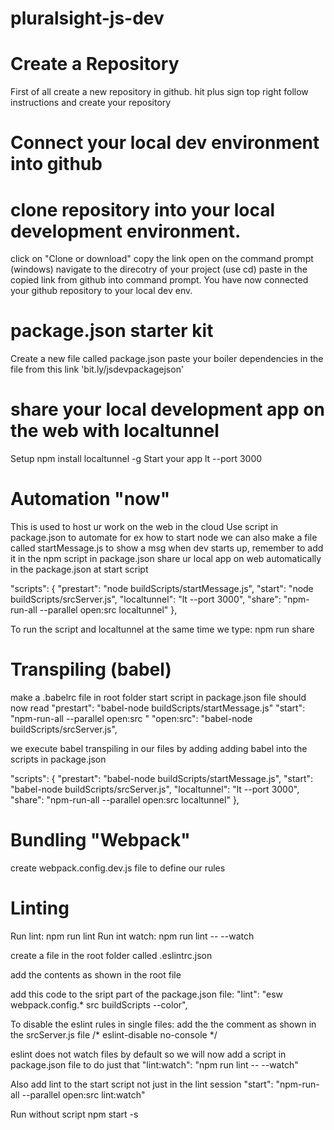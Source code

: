 # pluralsight-js-dev

# Create a Repository
First of all create a new repository in github. hit plus sign top right
follow instructions and create your repository

# Connect your local dev environment into github
# clone repository into your local development environment.
click on "Clone or download"
copy the link
open on the command prompt (windows)
navigate to the direcotry of your project (use cd)
paste in the copied link from github into command prompt.
You have now connected your github repository to your local dev env.

# package.json starter kit
Create a new file called package.json
paste your boiler dependencies in the file from this link 'bit.ly/jsdevpackagejson'

# share your local development app on the web with localtunnel
Setup
npm install localtunnel -g
Start your app
lt --port 3000

# Automation "now" 
This is used to host ur work on the web in the cloud
Use script in package.json to automate for ex how to start node
we can also make a file called startMessage.js to show a msg when dev starts up, remember to add it in the npm script in package.json
share ur local app on web automatically in the package.json at start script

  "scripts": {
    "prestart": "node buildScripts/startMessage.js",
    "start": "node buildScripts/srcServer.js",
    "localtunnel": "lt --port 3000",
    "share": "npm-run-all --parallel open:src localtunnel"
  },

To run the script and localtunnel at the same time we type: npm run share

# Transpiling (babel)
make a .babelrc file in root folder
start script in package.json file should now read "prestart": "babel-node buildScripts/startMessage.js"
                                                  "start": "npm-run-all --parallel open:src "
                                                  "open:src": "babel-node buildScripts/srcServer.js",

we execute babel transpiling in our files by adding adding babel into the scripts in package.json

  "scripts": {
    "prestart": "babel-node buildScripts/startMessage.js",
    "start": "babel-node buildScripts/srcServer.js",
    "localtunnel": "lt --port 3000",
    "share": "npm-run-all --parallel open:src localtunnel"
  },

# Bundling "Webpack"
create webpack.config.dev.js file to define our rules

# Linting
Run lint: npm run lint
Run int watch: npm run lint -- --watch

create a file in the root folder called .eslintrc.json

add the contents as shown in the root file

add this code to the sript part of the package.json file: "lint": "esw webpack.config.* src buildScripts --color",

To disable the eslint rules in single files: add the the comment as shown in the srcServer.js file /* eslint-disable no-console */

eslint does not watch files by default so we will now add a script in package.json file to do just that
"lint:watch": "npm run lint -- --watch"

Also add lint to the start script not just in the lint session
"start": "npm-run-all --parallel open:src lint:watch"

Run without script
npm start -s



